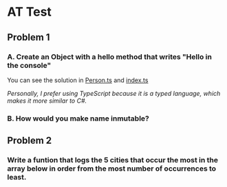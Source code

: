 # AT Test

## Problem 1

### A. Create an Object with a hello method that writes "Hello <name> in the console"

You can see the solution in [Person.ts](./Person.ts) and [index.ts](./index.ts) 

*Personally, I prefer using TypeScript because it is a typed language, which makes it more similar to C#.*

### B. How would you make name inmutable?

## Problem 2

### Write a funtion that logs the 5 cities that occur the most in the array below in order from the most number of occurrences to least.